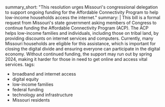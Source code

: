 summary_short: "This resolution urges Missouri's congressional delegation to support ongoing funding for the Affordable Connectivity Program to help low-income households access the internet."
summary: |
  This bill is a formal request from Missouri's state government asking members of Congress to continue funding the Affordable Connectivity Program (ACP). The ACP helps low-income families and individuals, including those on tribal land, by providing discounts on internet services and computers. Currently, many Missouri households are eligible for this assistance, which is important for closing the digital divide and ensuring everyone can participate in the digital economy. Without continued funding, the support may run out by spring 2024, making it harder for those in need to get online and access vital services.
tags:
  - broadband and internet access
  - digital equity
  - low-income families
  - federal funding
  - technology and infrastructure
  - Missouri residents
